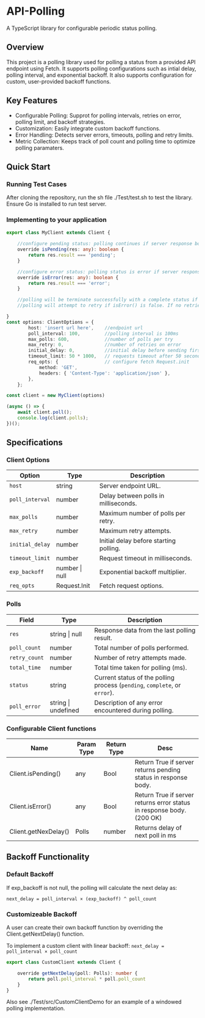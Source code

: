# API-Polling
A TypeScript library for configurable periodic status polling.

## Overview 
This project is a polling library used for polling a status from a provided API endpoint using Fetch. It supports polling configurations such as intial delay, polling interval, and exponential backoff. It also supports configuration for custom, user-provided backoff functions. 

## Key Features 

- Configurable Polling: Supprot for polling intervals, retries on error, polling limit, and backoff strategies.
- Customization: Easily integrate custom backoff functions.
- Error Handling: Detects server errors, timeouts, polling and retry limits.
- Metric Collection: Keeps track of poll count and polling time to optimize polling paramaters. 

## Quick Start
### Running Test Cases
After cloning the repository, run the sh file ./Test/test.sh to test the library. Ensure Go is installed to run test server. 

### Implementing to your application
```typescript
export class MyClient extends Client {
    
    //configure pending status: polling continues if server response body is {"result": "pending"} 
    override isPending(res: any): boolean {
        return res.result === 'pending';
    }

    //configure error status: polling status is error if server response body is {"result": "error"}
    override isError(res: any): boolean {
        return res.result === 'error';
    }

    //polling will be terminate successfully with a complete status if isPending() and isError() is false.
    //polling will attempt to retry if isError() is false. If no retries left, terminates with error status.

}
const options: ClientOptions = {
        host: 'insert url here',    //endpoint url
        poll_interval: 100,         //polling interval is 100ms
        max_polls: 600,             //number of polls per try
        max_retry: 0,               //number of retries on error
        initial_delay: 0,           //initial delay before sending first polling request
        timeout_limit: 50 * 1000,   // requests timeout after 50 seconds
        req_opts: {                 // configure fetch Request.init 
            method: 'GET',
            headers: { 'Content-Type': 'application/json' },
        },
    };

const client = new MyClient(options) 

(async () => {
    await client.poll();
    console.log(client.polls);
})();
```

## Specifications
### Client Options 
| Option           | Type    | Description                                      |
|------------------|---------|--------------------------------------------------|
| `host`          | string  | Server endpoint URL.                             |
| `poll_interval` | number  | Delay between polls in milliseconds.             |
| `max_polls`     | number  | Maximum number of polls per retry.               |
| `max_retry`     | number  | Maximum retry attempts.                          |
| `initial_delay` | number  | Initial delay before starting polling.           |
| `timeout_limit` | number  | Request timeout in milliseconds.                 |
| `exp_backoff`   | number \| null | Exponential backoff multiplier.                  |
| `req_opts`   | Request.Init  | Fetch request options.                 |

### Polls

| Field          | Type            | Description                          |
|-----------------|-----------------|--------------------------------------|
| `res`          | string \| null  | Response data from the last polling result. |
| `poll_count`   | number          | Total number of polls performed.     |
| `retry_count`  | number          | Number of retry attempts made.       |
| `total_time`   | number          | Total time taken for polling (ms).   |
| `status`       | string          | Current status of the polling process (`pending`, `complete`, or `error`). |
| `poll_error`   | string \| undefined | Description of any error encountered during polling. |


### Configurable Client functions

| Name          | Param Type          | Return Type                          | Desc|
|-----------------|-----------------|--------------------------------------|---|
| Client.isPending()         |any| Bool| Return True if server returns pending status in response body.|
| Client.isError()         | any| Bool| Return True if server returns error status in response body. (200 OK)|
| Client.getNexDelay()         | Polls| number| Returns delay of next poll in ms|
## Backoff Functionality 

### Default Backoff

If exp_backoff is not null, the polling will calculate the next delay as:

`next_delay = poll_interval × (exp_backoff) ^ poll_count`

### Customizeable Backoff
A user can create their own backoff function by overriding the Client.getNextDelay() function.

To implement a custom client with linear backoff:  `next_delay = poll_interval × poll_count`

```typescript
export class CustomClient extends Client {

    override getNextDelay(poll: Polls): number {
        return poll.poll_interval * poll.poll_count
    }
}
```

Also see ./Test/src/CustomClientDemo for an example of a windowed polling implementation. 